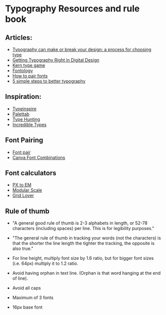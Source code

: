 # Typography Resources and rule book


## Articles:

* [Typography can make or break your design: a process for choosing type](https://medium.freecodecamp.org/typography-can-make-your-design-or-break-it-7be710aadcfe)
* [Getting Typography Right in Digital Design](https://medium.freecodecamp.org/typography-can-make-your-design-or-break-it-7be710aadcfe)
* [Kern type game](http://type.method.ac/)
* [Fontology](https://www.fonts.com/content/learning/fontology/level-1)
* [How to pair fonts](https://www.invisionapp.com/blog/how-to-pair-fonts/)
* [5 simple steps to better typography](http://www.markboulton.co.uk/journal/five-simple-steps-to-better-typography)

## Inspiration:

* [Typeinspire](https://typeinspire.com/)
* [Palettab](https://chrome.google.com/webstore/detail/palettab/bidckpnndigbjhmojikkhmejkfkpgoih/related)
* [Type Hunting](http://typehunting.com/)
* [Incredible Types](http://incredibletypes.com/)

## Font Pairing

* [Font pair](http://fontpair.co/)
* [Canva Font Combinations](https://www.canva.com/font-combinations/)

## Font calculators

* [PX to EM](http://pxtoem.com/)
* [Modular Scale](http://www.modularscale.com/)
* [Grid Lover](https://www.gridlover.net/)

## Rule of thumb 

* "A general good rule of thumb is 2-3 alphabets in length, or 52-78 characters (including spaces) per line. 
This is for legibility purposes."

* "The general rule of thumb in tracking your words (not the characters) is that the shorter the line length the tighter the tracking, the opposite is also true."

* For line height, multiply font size by 1.6 ratio, but for bigger font sizes (i.e. 64px) multiply it to 1.2 ratio.

* Avoid having orphan in text line. (Orphan is that word hanging at the end of line).

* Avoid all caps

* Maximum of 3 fonts

* 16px base font



